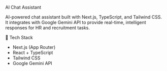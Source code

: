 AI Chat Assistant  

AI-powered chat assistant built with Next.js, TypeScript, and Tailwind CSS.  
It integrates with Google Gemini API to provide real-time, intelligent responses for HR and recruitment tasks.  

🚀 Tech Stack  
- Next.js (App Router)  
- React + TypeScript  
- Tailwind CSS  
- Google Gemini API  
